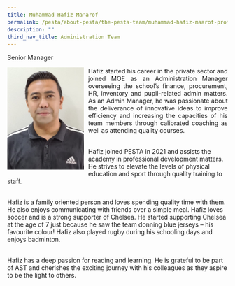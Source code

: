 ```yaml
---
title: Muhammad Hafiz Ma'arof
permalink: /pesta/about-pesta/the-pesta-team/muhammad-hafiz-maarof-profile-bio-2021/
description: ""
third_nav_title: Administration Team
---
```


Senior Manager

<p style="float:left; margin: 0 10px 0px 0">
<img src="/images/hafiz-pic.jpeg" alt="Talent Development" style="width:175px" /></p>
<p style="text-align:justify">
Hafiz started his career in the private sector and joined MOE as an Administration Manager overseeing the school’s finance, procurement, HR, inventory and pupil-related admin matters. As an Admin Manager, he was passionate about the deliverance of innovative ideas to improve efficiency and increasing the capacities of his team members through calibrated coaching as well as attending quality courses.  <br><br>

Hafiz joined PESTA in 2021 and assists the academy in professional development matters. He strives to elevate the levels of physical education and sport through quality training to staff.  <br><br>
  
Hafiz is a family oriented person and loves spending quality time with them. He also enjoys communicating with friends over a simple meal. Hafiz loves soccer and is a strong supporter of Chelsea. He started supporting Chelsea at the age of 7 just because he saw the team donning blue jerseys – his favourite colour! Hafiz also played rugby during his schooling days and enjoys badminton.  <br><br>
  
Hafiz has a deep passion for reading and learning. He is grateful to be part of AST and cherishes the exciting journey with his colleagues as they aspire to be the light to others. </p>